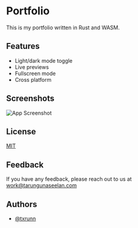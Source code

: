 # Portfolio

This is my portfolio written in Rust and WASM.


## Features

- Light/dark mode toggle
- Live previews
- Fullscreen mode
- Cross platform


## Screenshots

![App Screenshot](https://via.placeholder.com/468x300?text=App+Screenshot+Here)


## License

[MIT](https://choosealicense.com/licenses/mit/)


## Feedback

If you have any feedback, please reach out to us at work@tarungunaseelan.com


## Authors

- [@txrunn](https://www.github.com/txrunn)

